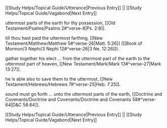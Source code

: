 [[Study Helps/Topical Guide/Utterance|Previous Entry]]  ||  [[Study Helps/Topical Guide/Vagabond|Next Entry]]

 uttermost parts of the earth for thy possession, [[Old Testament/Psalms/Psalms 2#^verse-8|Ps. 2:8]].

 till thou hast paid the uttermost farthing, [[New Testament/Matthew/Matthew 5#^verse-26|Matt. 5:26]] ([[Book of Mormon/3 Nephi/3 Nephi 12#^verse-26|3 Ne. 12:26]]).

 gather together his elect ... from the uttermost part of the earth to the uttermost part of heaven, [[New Testament/Mark/Mark 13#^verse-27|Mark 13:27]].

 he is able also to save them to the uttermost, [[New Testament/Hebrews/Hebrews 7#^verse-25|Heb. 7:25]].

 sound must go forth ... unto the uttermost parts of the earth, [[Doctrine and Covenants/Doctrine and Covenants/Doctrine and Covenants 58#^verse-64|D&C 58:64]].

[[Study Helps/Topical Guide/Utterance|Previous Entry]]  ||  [[Study Helps/Topical Guide/Vagabond|Next Entry]]